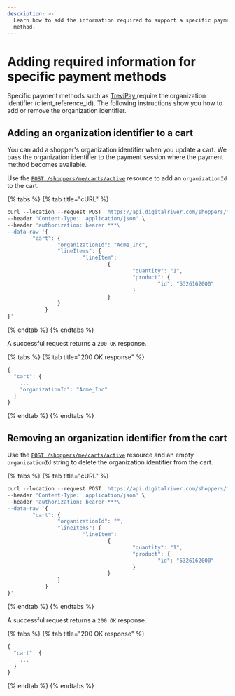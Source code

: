 ```yaml
---
description: >-
  Learn how to add the information required to support a specific payment
  method.
---
```


# Adding required information for specific payment methods

Specific payment methods such as [TreviPay ](../payments/payments-solutions/digitalriver.js/payment-methods/trevipay.md)require the organization identifier (client\_reference\_id).  The following instructions show you how to add or remove the organization identifier.

## Adding an organization identifier to a cart

You can add a shopper's organization identifier when you update a cart. We pass the organization identifier to the payment session where the payment method becomes available.&#x20;

Use the [`POST /shoppers/me/carts/active`](https://drapi.io/commerce/#tag/Carts/paths/\~1v1\~1shoppers\~1me\~1carts\~1active/post) resource to add an `organizationId` to the cart.

{% tabs %}
{% tab title="cURL" %}
```javascript
curl --location --request POST 'https://api.digitalriver.com/shoppers/me/carts/active' \
--header 'Content-Type:  application/json' \
--header 'authorization: bearer ***\
--data-raw '{
		"cart": {
				"organizationId": "Acme_Inc",
				"lineItems": {
						"lineItem":
								{
										"quantity": "1",
										"product": {
												"id": "5326162000"
										}
								}
				}
			}
}'
```
{% endtab %}
{% endtabs %}

A successful request returns a `200 OK` response.

{% tabs %}
{% tab title="200 OK response" %}
```javascript
{
  "cart": {
    ...
    "organizationId": "Acme_Inc"
  }
}
```
{% endtab %}
{% endtabs %}

## Removing an organization identifier from the cart

Use the [`POST /shoppers/me/carts/active`](https://drapi.io/commerce/#tag/Carts/paths/\~1v1\~1shoppers\~1me\~1carts\~1active/post) resource and an empty `organizationId` string to delete the organization identifier from the cart.

{% tabs %}
{% tab title="cURL" %}
```javascript
curl --location --request POST 'https://api.digitalriver.com/shoppers/me/carts/active' \
--header 'Content-Type:  application/json' \
--header 'authorization: bearer ***\
--data-raw '{
		"cart": {
				"organizationId": "",
				"lineItems": {
						"lineItem":
								{
										"quantity": "1",
										"product": {
												"id": "5326162000"
										}
								}
				}
			}
}'
```
{% endtab %}
{% endtabs %}

A successful request returns a `200 OK` response.

{% tabs %}
{% tab title="200 OK response" %}
```javascript
{
  "cart": {
    ...
  }
}
```
{% endtab %}
{% endtabs %}

